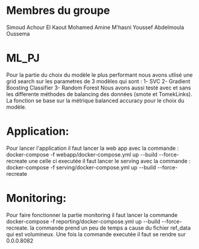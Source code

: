 # Membres du groupe
Simoud Achour 
El Kaout Mohamed Amine 
M'hasni Youssef
Abdelmoula Oussema 

# ML_PJ
Pour la partie du choix du modèle le plus performant nous avons utlisé une grid search sur les parametres de 3 modèles qui sont :
1- SVC
2- Gradient Boosting Classifier
3- Random Forest
Nous avons aussi testé avec et sans les differente méthodes de balancing des données (smote et TomekLinks).
La fonction se base sur la métrique balanced accuracy pour le choix du modèle.


# Application:
Pour lancer l'application il faut lancer la web app avec la commande : docker-compose -f webapp/docker-compose.yml up --build --force-recreate  une celle ci executée il faut lancer le serving avec la commande : docker-compose -f serving/docker-compose.yml up --build --force-recreate  

# Monitoring: 
Pour faire fonctionner la partie monitoring il faut lancer la commande docker-compose -f reporting/docker-compose.yml up --build --force-recreate. la commande prend un peu de temps a cause du fichier ref_data qui est volumineux. Une fois la commande executée
il faut se rendre sur 0.0.0.8082